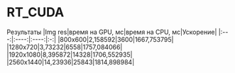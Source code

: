 # RT_CUDA

 Результаты
 |Img res|время на GPU, мс|время на CPU, мс|Ускорение|
 |:---:|:----:|:----:|:-:|
 |800x600|2,158592|3600|1667,753795|
 |1280x720|3,73232|6558|1757,084066|
 |1920x1080|8,395872|14328|1706,552935|
 |2560x1440|14,23936|25843|1814,898984|
